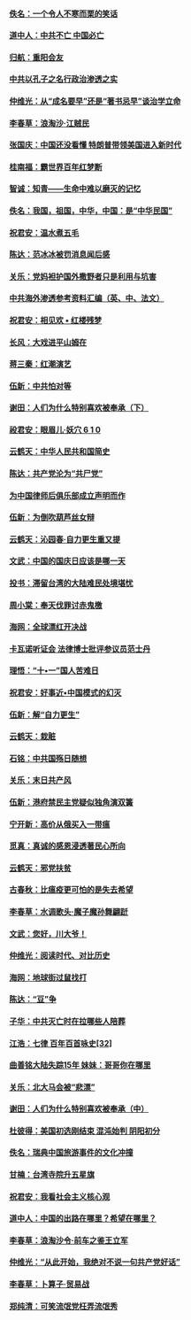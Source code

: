 #### [佚名：一个令人不寒而栗的笑话](../pages/nsc993/n10768061.md?t=10081532) 

#### [道中人：中共不亡 中国必亡](../pages/nsc993/n10768017.md?t=10081532) 

#### [归航：重阳会友](../pages/nsc993/n10767544.md?t=10081532) 

#### [中共以孔子之名行政治渗透之实](../pages/nsc993/n10767697.md?t=10081532) 

#### [仲维光：从“成名要早”还是“著书忌早”谈治学立命](../pages/nsc993/n10767650.md?t=10081532) 

#### [李春草：浪淘沙‧江贼民](../pages/nsc993/n10767480.md?t=10081532) 

#### [张国庆：中国还没看懂 特朗普带领美国进入新时代](../pages/nsc993/n10764224.md?t=10081532) 

#### [桂南福：霸世界百年红梦断](../pages/nsc993/n10762380.md?t=10081532) 

#### [智诚：知青——生命中难以磨灭的记忆](../pages/nsc993/n10762372.md?t=10081532) 

#### [佚名：我国，祖国，中华，中国：是“中华民国”](../pages/nsc993/n10762366.md?t=10081532) 

#### [祝君安：温水煮五毛](../pages/nsc993/n10762362.md?t=10081532) 

#### [陈达：范冰冰被罚消息闻后感](../pages/nsc993/n10760142.md?t=10081532) 

#### [关乐：党妈袒护国外撒野者只是利用与坑害](../pages/nsc993/n10760019.md?t=10081532) 

#### [中共海外渗透参考资料汇编（英、中、法文）](../pages/nsc993/n10756055.md?t=10081532) 

#### [祝君安：相见欢  •  红楼残梦](../pages/nsc993/n10757542.md?t=10081532) 

#### [长风：大戏进平山姆在](../pages/nsc993/n10757155.md?t=10081532) 

#### [蒋三秦：红潮演艺](../pages/nsc993/n10756736.md?t=10081532) 

#### [伍新：中共怕对等](../pages/nsc993/n10754812.md?t=10081532) 

#### [谢田：人们为什么特别喜欢被奉承（下）](../pages/nsc993/n10755072.md?t=10081532) 

#### [祋君安：眼眉儿‧妖穴 6 1 0](../pages/nsc993/n10754802.md?t=10081532) 

#### [云鹤天：中华人民共和国简史](../pages/nsc993/n10753546.md?t=10081532) 

#### [陈达：共产党沦为“共尸党”](../pages/nsc993/n10753506.md?t=10081532) 

#### [为中国律师后俱乐部成立声明而作](../pages/nsc993/n10753359.md?t=10081532) 

#### [伍新：为倒吹葫芦丝女辩](../pages/nsc993/n10753300.md?t=10081532) 

#### [云鹤天：沁园春‧自力更生重又提](../pages/nsc993/n10752681.md?t=10081532) 

#### [文武：中国的国庆日应该是哪一天](../pages/nsc993/n10752564.md?t=10081532) 

#### [投书：滞留台湾的大陆难民处境堪忧](../pages/nsc993/n10751122.md?t=10081532) 

#### [周小棠：奉天伐罪讨赤鬼檄](../pages/nsc993/n10749279.md?t=10081532) 

#### [海网：全球漂红开决战](../pages/nsc993/n10747774.md?t=10081532) 

#### [卡瓦诺听证会 法律博士批评参议员范士丹](../pages/nsc993/n10748504.md?t=10081532) 

#### [理悟：“十•一”国人苦难日](../pages/nsc993/n10747763.md?t=10081532) 

#### [祝君安：好事近•中国模式的幻灭](../pages/nsc993/n10747755.md?t=10081532) 

#### [伍新：解“自力更生”](../pages/nsc993/n10747744.md?t=10081532) 

#### [云鹤天：栽赃](../pages/nsc993/n10747735.md?t=10081532) 

#### [石铭：中共国殇日随想](../pages/nsc993/n10747202.md?t=10081532) 

#### [关乐：末日共产风](../pages/nsc993/n10745398.md?t=10081532) 

#### [伍新：港府禁民主党疑似独角演双簧](../pages/nsc993/n10745393.md?t=10081532) 

#### [宁开新：高价从俄买入一带瘟](../pages/nsc993/n10745381.md?t=10081532) 

#### [觅真：真诚的感恩浸透著民心所向](../pages/nsc993/n10746220.md?t=10081532) 

#### [云鹤天：邪党扶贫](../pages/nsc993/n10745370.md?t=10081532) 

#### [古春秋：比瘟疫更可怕的是失去希望](../pages/nsc993/n10745352.md?t=10081532) 

#### [李春草：水调歌头‧魔子魔孙舞翩跹](../pages/nsc993/n10744963.md?t=10081532) 

#### [文武：您好，川大爷！](../pages/nsc993/n10739572.md?t=10081532) 

#### [仲维光：阅读时代、对比历史](../pages/nsc993/n10744494.md?t=10081532) 

#### [海网：地球街过鼠找打](../pages/nsc993/n10741404.md?t=10081532) 

#### [陈达：“豆”争](../pages/nsc993/n10741375.md?t=10081532) 

#### [子华：中共灭亡时在拉哪些人陪葬](../pages/nsc993/n10741320.md?t=10081532) 

#### [江浩：七律 百年百首咏史[32]](../pages/nsc993/n10741179.md?t=10081532) 

#### [曲善铭大陆失踪15年 妹妹：哥哥你在哪里](../pages/nsc993/n10738770.md?t=10081532) 

#### [关乐：北大马会被“悲漂”](../pages/nsc993/n10739482.md?t=10081532) 

#### [谢田：人们为什么特别喜欢被奉承（中）](../pages/nsc993/n10736705.md?t=10081532) 

#### [杜彼得：美国初选刚结束 混沌始判 阴阳初分](../pages/nsc993/n10734882.md?t=10081532) 

#### [佚名：瑞典中国旅游事件的文化冲撞](../pages/nsc993/n10731914.md?t=10081532) 

#### [甘楠：台湾寺院升五星旗](../pages/nsc993/n10731868.md?t=10081532) 

#### [祝君安：我看社会主义核心观](../pages/nsc993/n10731861.md?t=10081532) 

#### [道中人：中国的出路在哪里？希望在哪里？](../pages/nsc993/n10730399.md?t=10081532) 

#### [李春草：浪淘沙令‧前车之鉴王立军](../pages/nsc993/n10730200.md?t=10081532) 

#### [仲维光：“从此开始，我绝对不说一句共产党好话”](../pages/nsc993/n10722208.md?t=10081532) 

#### [李春草：卜算子·贸易战](../pages/nsc993/n10726893.md?t=10081532) 

#### [郑纯清：可笑流氓党枉弄流氓秀](../pages/nsc993/n10726849.md?t=10081532) 

